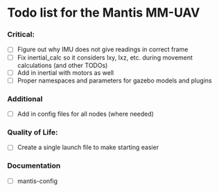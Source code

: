 # Todo list for the Mantis MM-UAV

### Critical:
- [ ] Figure out why IMU does not give readings in correct frame
- [ ] Fix inertial_calc so it considers Ixy, Ixz, etc. during movement calculations (and other TODOs)
- [ ] Add in inertial with motors as well
- [ ] Proper namespaces and parameters for gazebo models and plugins

### Additional
- [ ] Add in config files for all nodes (where needed)

### Quality of Life:
- [ ] Create a single launch file to make starting easier

### Documentation
- [ ] mantis-config
